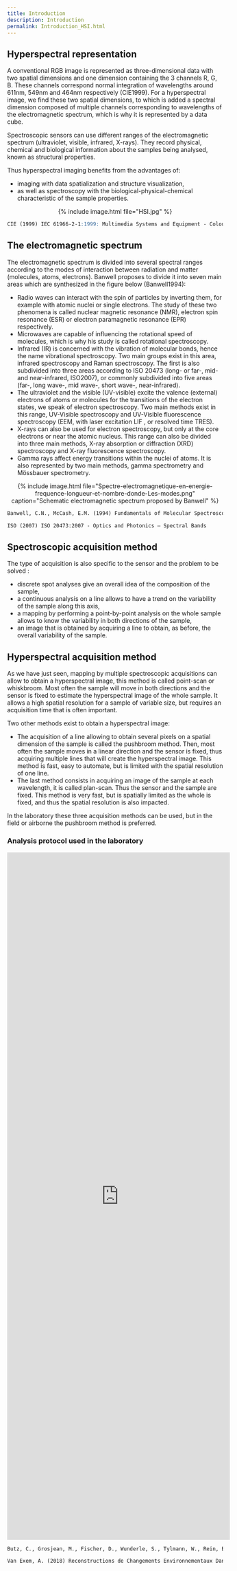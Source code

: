 ```yaml
---
title: Introduction
description: Introduction
permalink: Introduction_HSI.html
---
```


## Hyperspectral representation
A conventional RGB image is represented as three-dimensional data with two spatial dimensions and one dimension containing the 3 channels R, G, B. These channels correspond normal integration of wavelengths around 611nm, 549nm and 464nm respectively (CIE1999). For a hyperspectral image, we find these two spatial dimensions, to which is added a spectral dimension composed of multiple channels corresponding to wavelengths of the electromagnetic spectrum, which is why it is represented by a data cube. 

Spectroscopic sensors can use different ranges of the electromagnetic spectrum (ultraviolet, visible, infrared, X-rays). They record physical, chemical and biological information about the samples being analysed, known as structural properties.

Thus hyperspectral imaging benefits from the advantages of: 
<ul>
<li>imaging with data spatialization and structure visualization, </li>
<li> as well as spectroscopy with the biological-physical-chemical characteristic of the sample properties. </li>
</ul>

<center>
{% include image.html file="HSI.jpg" %}
</center>

```markdown
CIE (1999) IEC 61966-2-1:1999: Multimedia Systems and Equipment - Colour Measurement and Management - Part 2-1: Colour Management - Default RGB Colour Space - SRGB
```

## The electromagnetic spectrum

The electromagnetic spectrum is divided into several spectral ranges according to the modes of interaction between radiation and matter (molecules, atoms, electrons). Banwell proposes to divide it into seven main areas which are synthesized in the figure below (Banwell1994):
<ul>
<li> Radio waves can interact with the spin of particles by inverting them, for example with atomic nuclei or single electrons. The study of these two phenomena is called nuclear magnetic resonance (NMR), electron spin resonance (ESR) or electron paramagnetic resonance (EPR) respectively. </li>
<li> Microwaves are capable of influencing the rotational speed of molecules, which is why his study is called rotational spectroscopy. </li>
<li> Infrared (IR) is concerned with the vibration of molecular bonds, hence the name vibrational spectroscopy. Two main groups exist in this area, infrared spectroscopy and Raman spectroscopy. The first is also subdivided into three areas according to ISO 20473 (long- or far-, mid- and near-infrared, ISO2007), or commonly subdivided into five areas (far-, long wave-, mid wave-, short wave-, near-infrared). </li>
<li> The ultraviolet and the visible (UV-visible) excite the valence (external) electrons of atoms or molecules for the transitions of the electron states, we speak of electron spectroscopy. Two main methods exist in this range, UV-Visible spectroscopy and UV-Visible fluorescence spectroscopy (EEM, with laser excitation LIF , or resolved time TRES). </li>
<li> X-rays can also be used for electron spectroscopy, but only at the core electrons or near the atomic nucleus. This range can also be divided into three main methods, X-ray absorption or diffraction (XRD) spectroscopy and X-ray fluorescence spectroscopy. </li>
<li> Gamma rays affect energy transitions within the nuclei of atoms. It is also represented by two main methods, gamma spectrometry and Mössbauer spectrometry. </li>
</ul>

<center>
{% include image.html file="Spectre-electromagnetique-en-energie-frequence-longueur-et-nombre-donde-Les-modes.png" caption="Schematic electromagnetic spectrum proposed by Banwell" %}
</center>

```markdown
Banwell, C.N., McCash, E.M. (1994) Fundamentals of Molecular Spectroscopy McGraw-Hill

ISO (2007) ISO 20473:2007 - Optics and Photonics — Spectral Bands
```

## Spectroscopic acquisition method
The type of acquisition is also specific to the sensor and the problem to be solved :
<ul>
<li> discrete spot analyses give an overall idea of the composition of the sample, </li>
<li> a continuous analysis on a line allows to have a trend on the variability of the sample along this axis, </li>
<li> a mapping by performing a point-by-point analysis on the whole sample allows to know the variability in both directions of the sample, </li>
<li> an image that is obtained by acquiring a line to obtain, as before, the overall variability of the sample. </li>
</ul>

## Hyperspectral acquisition method
As we have just seen, mapping by multiple spectroscopic acquisitions can allow to obtain a hyperspectral image, this method is called point-scan or whiskbroom. Most often the sample will move in both directions and the sensor is fixed to estimate the hyperspectral image of the whole sample. It allows a high spatial resolution for a sample of variable size, but requires an acquisition time that is often important. 

Two other methods exist to obtain a hyperspectral image:
<ul>
<li> The acquisition of a line allowing to obtain several pixels on a spatial dimension of the sample is called the pushbroom method. Then, most often the sample moves in a linear direction and the sensor is fixed, thus acquiring multiple lines that will create the hyperspectral image. This method is fast, easy to automate, but is limited with the spatial resolution of one line. </li>
<li> The last method consists in acquiring an image of the sample at each wavelength, it is called plan-scan. Thus the sensor and the sample are fixed. This method is very fast, but is spatially limited as the whole is fixed, and thus the spatial resolution is also impacted. </li>
</ul>

In the laboratory these three acquisition methods can be used, but in the field or airborne the pushbroom method is preferred.

### Analysis protocol used in the laboratory

<iframe width="520" height="1600" frameborder="0" src="https://protocols.io/view/hyperspectral-core-logger-image-acquisition-bikckcsw" ></iframe>

```markdown
Butz, C., Grosjean, M., Fischer, D., Wunderle, S., Tylmann, W., Rein, B. (2015) Hyperspectral imaging spectroscopy: a promising method for the biogeochemical analysis of lake sediments. Journal of Applied Remote Sensing 9: 1–20

Van Exem, A. (2018) Reconstructions de Changements Environnementaux Dans Les Archives Lacustres Par Imagerie Hyperspectrale.
```